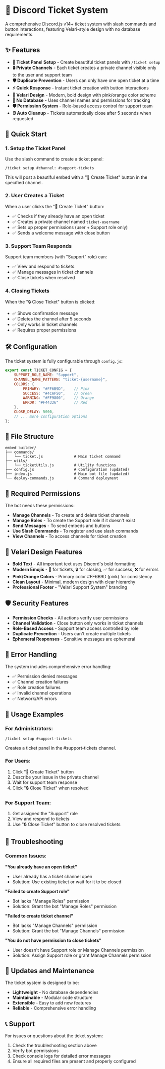 # 🎫 Discord Ticket System

A comprehensive Discord.js v14+ ticket system with slash commands and button interactions, featuring Velari-style design with no database requirements.

## ✨ Features

- **🎫 Ticket Panel Setup** - Create beautiful ticket panels with `/ticket setup`
- **🔒 Private Channels** - Each ticket creates a private channel visible only to the user and support team
- **🛡️ Duplicate Prevention** - Users can only have one open ticket at a time
- **⚡ Quick Response** - Instant ticket creation with button interactions
- **🎨 Velari Design** - Modern, bold design with pink/orange color scheme
- **🔧 No Database** - Uses channel names and permissions for tracking
- **🛡️ Permission System** - Role-based access control for support team
- **⏰ Auto Cleanup** - Tickets automatically close after 5 seconds when requested

## 🚀 Quick Start

### 1. Setup the Ticket Panel

Use the slash command to create a ticket panel:

```
/ticket setup #channel: #support-tickets
```

This will post a beautiful embed with a "🎫 Create Ticket" button in the specified channel.

### 2. User Creates a Ticket

When a user clicks the "🎫 Create Ticket" button:
- ✅ Checks if they already have an open ticket
- ✅ Creates a private channel named `ticket-username`
- ✅ Sets up proper permissions (user + Support role only)
- ✅ Sends a welcome message with close button

### 3. Support Team Responds

Support team members (with "Support" role) can:
- ✅ View and respond to tickets
- ✅ Manage messages in ticket channels
- ✅ Close tickets when resolved

### 4. Closing Tickets

When the "🔒 Close Ticket" button is clicked:
- ✅ Shows confirmation message
- ✅ Deletes the channel after 5 seconds
- ✅ Only works in ticket channels
- ✅ Requires proper permissions

## 🛠️ Configuration

The ticket system is fully configurable through `config.js`:

```javascript
export const TICKET_CONFIG = {
    SUPPORT_ROLE_NAME: "Support",
    CHANNEL_NAME_PATTERN: "ticket-{username}",
    COLORS: {
        PRIMARY: "#FF6B9D",    // Pink
        SUCCESS: "#4CAF50",    // Green
        WARNING: "#FF9800",    // Orange
        ERROR: "#F44336"       // Red
    },
    CLOSE_DELAY: 5000,
    // ... more configuration options
};
```

## 📁 File Structure

```
embed builder/
├── commands/
│   └── ticket.js              # Main ticket command
├── utils/
│   └── ticketUtils.js         # Utility functions
├── config.js                  # Configuration (updated)
├── index.js                   # Main bot file (updated)
└── deploy-commands.js         # Command deployment
```

## 🔧 Required Permissions

The bot needs these permissions:
- **Manage Channels** - To create and delete ticket channels
- **Manage Roles** - To create the Support role if it doesn't exist
- **Send Messages** - To send embeds and buttons
- **Use Slash Commands** - To register and use slash commands
- **View Channels** - To access channels for ticket creation

## 🎨 Velari Design Features

- **Bold Text** - All important text uses Discord's bold formatting
- **Modern Emojis** - 🎫 for tickets, 🔒 for closing, ✅ for success, ❌ for errors
- **Pink/Orange Colors** - Primary color #FF6B9D (pink) for consistency
- **Clean Layout** - Minimal, modern design with clear hierarchy
- **Professional Footer** - "Velari Support System" branding

## 🛡️ Security Features

- **Permission Checks** - All actions verify user permissions
- **Channel Validation** - Close button only works in ticket channels
- **Role-Based Access** - Support team access controlled by role
- **Duplicate Prevention** - Users can't create multiple tickets
- **Ephemeral Responses** - Sensitive messages are ephemeral

## 🔄 Error Handling

The system includes comprehensive error handling:
- ✅ Permission denied messages
- ✅ Channel creation failures
- ✅ Role creation failures
- ✅ Invalid channel operations
- ✅ Network/API errors

## 📝 Usage Examples

### For Administrators:
```
/ticket setup #support-tickets
```
Creates a ticket panel in the #support-tickets channel.

### For Users:
1. Click "🎫 Create Ticket" button
2. Describe your issue in the private channel
3. Wait for support team response
4. Click "🔒 Close Ticket" when resolved

### For Support Team:
1. Get assigned the "Support" role
2. View and respond to tickets
3. Use "🔒 Close Ticket" button to close resolved tickets

## 🚨 Troubleshooting

### Common Issues:

**"You already have an open ticket"**
- User already has a ticket channel open
- Solution: Use existing ticket or wait for it to be closed

**"Failed to create Support role"**
- Bot lacks "Manage Roles" permission
- Solution: Grant the bot "Manage Roles" permission

**"Failed to create ticket channel"**
- Bot lacks "Manage Channels" permission
- Solution: Grant the bot "Manage Channels" permission

**"You do not have permission to close tickets"**
- User doesn't have Support role or Manage Channels permission
- Solution: Assign Support role or grant Manage Channels permission

## 🔄 Updates and Maintenance

The ticket system is designed to be:
- **Lightweight** - No database dependencies
- **Maintainable** - Modular code structure
- **Extensible** - Easy to add new features
- **Reliable** - Comprehensive error handling

## 📞 Support

For issues or questions about the ticket system:
1. Check the troubleshooting section above
2. Verify bot permissions
3. Check console logs for detailed error messages
4. Ensure all required files are present and properly configured 
